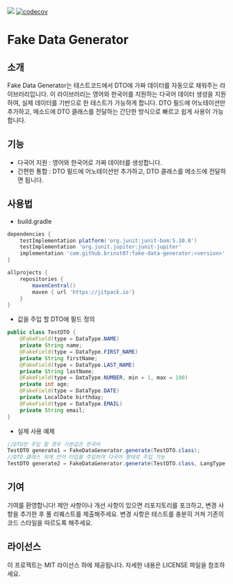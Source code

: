 [![](https://jitpack.io/v/brinst07/fake-data-generator.svg)](https://jitpack.io/#brinst07/fake-data-generator)
[![codecov](https://codecov.io/gh/brinst07/fake-data-generator/graph/badge.svg?token=IV77EABOEC)](https://codecov.io/gh/brinst07/fake-data-generator)
# Fake Data Generator
## 소개
Fake Data Generator는 테스트코드에서 DTO에 가짜 데이터를 자동으로 채워주는 라이브러리입니다.
이 라이브러리는 영어와 한국어를 지원하는 다국어 데이터 생성을 지원하여, 실제 데이터를 기반으로 한 테스트가 가능하게 합니다.
DTO 필드에 어노테이션만 추가하고, 메소드에 DTO 클래스를 전달하는 간단한 방식으로 빠르고 쉽게 사용이 가능합니다.

## 기능
- 다국어 지원 : 영어와 한국어로 가짜 데이터를 생성합니다.
- 간편한 통합 : DTO 필드에 어노테이션만 추가하고, DTO 클래스를 메소드에 전달하면 됩니다.

## 사용법
- build.gradle
```groovy
dependencies {
    testImplementation platform('org.junit:junit-bom:5.10.0')
    testImplementation 'org.junit.jupiter:junit-jupiter'
    implementation 'com.github.brinst07:fake-data-generator:<version>'
}

allprojects {
    repositories {
        mavenCentral()
        maven { url 'https://jitpack.io'}
    }
}
```

- 값을 주입 할 DTO에 필드 정의
```java
public class TestDTO {
	@FakeField(type = DataType.NAME)
	private String name;
	@FakeField(type = DataType.FIRST_NAME)
	private String firstName;
	@FakeField(type = DataType.LAST_NAME)
	private String lastName;
	@FakeField(type = DataType.NUMBER, min = 1, max = 100)
	private int age;
	@FakeField(type = DataType.DATE)
	private LocalDate birthday;
	@FakeField(type = DataType.EMAIL)
	private String email;
}
```

- 실제 사용 예제
```java
//DTO만 주입 할 경우 기본값은 한국어
TestDTO generate1 = FakeDataGenerator.generate(TestDTO.class);
//DTO 클래스 외에 언어 타입을 주입하여 다국어 형태로 주입 가능
TestDTO generate2 = FakeDataGenerator.generate(TestDTO.class, LangType.EN);
```

## 기여
기여를 환영합니다! 제안 사항이나 개선 사항이 있으면 리포지토리를 포크하고, 변경 사항을 추가한 후 풀 리퀘스트를 제출해주세요. 변경 사항은 테스트를 충분히 거쳐 기존의 코드 스타일을 따르도록 해주세요.

## 라이선스
이 프로젝트는 MIT 라이선스 하에 제공됩니다. 자세한 내용은 LICENSE 파일을 참조하세요.

